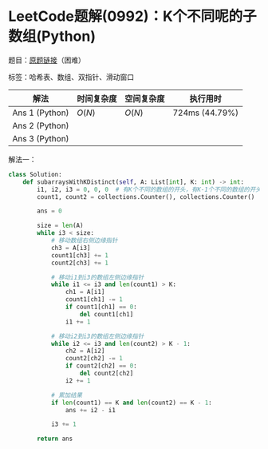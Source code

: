 # LeetCode题解(0992)：K个不同呢的子数组(Python)

题目：[原题链接](https://leetcode-cn.com/problems/subarrays-with-k-different-integers/)（困难）

标签：哈希表、数组、双指针、滑动窗口

| 解法           | 时间复杂度 | 空间复杂度 | 执行用时       |
| -------------- | ---------- | ---------- | -------------- |
| Ans 1 (Python) | $O(N)$     | $O(N)$     | 724ms (44.79%) |
| Ans 2 (Python) |            |            |                |
| Ans 3 (Python) |            |            |                |

解法一：

```python
class Solution:
    def subarraysWithKDistinct(self, A: List[int], K: int) -> int:
        i1, i2, i3 = 0, 0, 0  # 有K个不同的数组的开头，有K-1个不同的数组的开头，两个数组的结尾
        count1, count2 = collections.Counter(), collections.Counter()  # i1到i3的数组的情况，i2到i3的数组的情况

        ans = 0

        size = len(A)
        while i3 < size:
            # 移动数组右侧边缘指针
            ch3 = A[i3]
            count1[ch3] += 1
            count2[ch3] += 1

            # 移动i1到i3的数组左侧边缘指针
            while i1 <= i3 and len(count1) > K:
                ch1 = A[i1]
                count1[ch1] -= 1
                if count1[ch1] == 0:
                    del count1[ch1]
                i1 += 1

            # 移动i2到i3的数组左侧边缘指针
            while i2 <= i3 and len(count2) > K - 1:
                ch2 = A[i2]
                count2[ch2] -= 1
                if count2[ch2] == 0:
                    del count2[ch2]
                i2 += 1

            # 累加结果
            if len(count1) == K and len(count2) == K - 1:
                ans += i2 - i1

            i3 += 1

        return ans
```